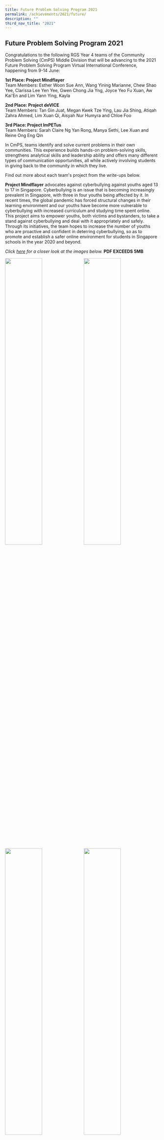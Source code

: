 ```yaml
---
title: Future Problem Solving Program 2021
permalink: /achievements/2021/future/
description: ""
third_nav_title: "2021"
---
```

## Future Problem Solving Program 2021

Congratulations to the following RGS Year 4 teams of the Community Problem Solving (CmPS) Middle Division that will be advancing to the 2021 Future Problem Solving Program Virtual International Conference, happening from 9-14 June:  
  
**1st Place: Project Mindflayer**  
Team Members: Esther Woon Sue Ann, Wang Yining Marianne, Chew Shao Yee, Clarissa Lee Yen Yee, Gwen Chong Jia Yng, Joyce Yeo Fu Xuan, Aw Kai'En and Lim Yann Ying, Kayla  
  
**2nd Place: Project deVICE**  
Team Members: Tan Gin Juat, Megan Kwek Tze Ying, Lau Jia Shing, Atiqah Zahra Ahmed, Lim Xuan Qi, Aisyah Nur Humyra and Chloe Foo  
  
**3rd Place: Project ImPETus**  
Team Members: Sarah Claire Ng Yan Rong, Manya Sethi, Lee Xuan and Reine Ong Eng Qin  
  
In CmPS, teams identify and solve current problems in their own communities. This experience builds hands-on problem-solving skills, strengthens analytical skills and leadership ability and offers many different types of communication opportunities, all while actively involving students in giving back to the community in which they live.  
  
Find out more about each team's project from the write-ups below.  
  
**Project Mindflayer** advocates against cyberbullying against youths aged 13 to 17 in Singapore. Cyberbullying is an issue that is becoming increasingly prevalent in Singapore, with three in four youths being affected by it. In recent times, the global pandemic has forced structural changes in their learning environment and our youths have become more vulnerable to cyberbullying with increased curriculum and studying time spent online. This project aims to empower youths, both victims and bystanders, to take a stand against cyberbullying and deal with it appropriately and safely. Through its initiatives, the team hopes to increase the number of youths who are proactive and confident in deterring cyberbullying, so as to promote and establish a safer online environment for students in Singapore schools in the year 2020 and beyond.

_Click [here](http://www.rgs.edu.sg/qql/slot/u1290/Achievements/2021/FPSP%202021/Project%20Mindflayer/Project%20Mindflayer.pdf) for a closer look at the images below._ **PDF EXCEEDS 5MB**

<img src="/images/future1.jpg" style="width:49%" align=left>
<img src="/images/future2.jpg" style="width:49%" align=right>
<br clear="left"><br>

<img src="/images/future3.jpg" style="width:49%" align=left>
<img src="/images/future4.jpg" style="width:49%" align=right>
<br clear="left"><br>

<img src="/images/future5.jpg" style="width:49%" align=left>
<img src="/images/future6.jpg" style="width:49%" align=right>
<br clear="left"><br>

<iframe width="560" height="315" src="https://www.youtube.com/embed/dZyEsHvUiEo" title="MT-2118 Project Mindflayer Media Presentation IC2021" frameborder="0" allow="accelerometer; autoplay; clipboard-write; encrypted-media; gyroscope; picture-in-picture; web-share" allowfullscreen></iframe>

**Project deVICE** advocates for the cultivation of healthy device usage habits in children aged 5-9. In normal times, the risk of addiction to electronic devices is high. The unprecedented onset of COVID-19 that resulted in quarantine measures has increased the likelihood of children growing increasingly reliant on their devices especially with the implementation of Home-Based Learning (HBL). Parents also heavily rely on devices to entertain their restless children at home. Hence, Project deVICE has found it imperative to continue with their project so that the team would be able to alert parents and caregivers to the danger of device addiction.

_Click [here](http://www.rgs.edu.sg/qql/slot/u1290/Achievements/2021/FPSP%202021/Project%20deVICE/Project%20deVICE.pdf) for a closer look at the images below._ **PDF EXCEEDS 5MB**

<img src="/images/pro1.jpg" style="width:49%" align=left>
<img src="/images/pro2.jpg" style="width:49%" align=right>
<br clear="left"><br>

<img src="/images/pro3.jpg" style="width:49%" align=left>
<img src="/images/pro4.jpg" style="width:49%" align=right>
<br clear="left"><br>

<img src="/images/pro5.jpg" style="width:49%" align=left>
<img src="/images/pro6.jpg" style="width:49%" align=right>
<br clear="left"><br>

<iframe width="560" height="315" src="https://www.youtube.com/embed/yeJTl43-P_s" title="FPSP 2021 - Community Problem Solving Middle Division | 2nd Place: Project deVICE" frameborder="0" allow="accelerometer; autoplay; clipboard-write; encrypted-media; gyroscope; picture-in-picture; web-share" allowfullscreen></iframe>

**Project ImPETus** aims to cultivate a responsible mindset towards animal welfare in the community on the significance of responsible pet ownership and to see people actively cultivate responsible pet ownership habits in order to lower pet abandonment. The team plans to target the general population because there should not be a demographic bias for cultivating habits for pet ownership, but more efforts will be targeted at young and impressionable youths who are mature enough to understand, cultivate and practice responsible pet ownership.

_Click [here](http://www.rgs.edu.sg/qql/slot/u1290/Achievements/2021/FPSP%202021/Project%20ImPETus/Project%20ImPETus.pdf) for a closer look at the images below._ **PDF EXCEEDS 5MB** 

<img src="/images/pet1.jpg" style="width:49%" align=left>
<img src="/images/pet2.jpg" style="width:49%" align=right>
<br clear="left"><br>

<img src="/images/pet3.jpg" style="width:49%" align=left>
<img src="/images/pet4.jpg" style="width:49%" align=right>
<br clear="left"><br>

<img src="/images/pet5.jpg" style="width:49%" align=left>
<img src="/images/pet6.jpg" style="width:49%" align=right>
<br clear="left"><br>

<iframe width="560" height="315" src="https://www.youtube.com/embed/M6RSok1vLXg" title="" frameborder="0" allow="accelerometer; autoplay; clipboard-write; encrypted-media; gyroscope; picture-in-picture; web-share" allowfullscreen></iframe>